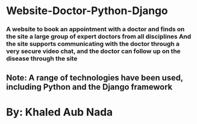 # Website-Doctor-Python-Django
### A website to book an appointment with a doctor and finds on the site a large group of expert doctors from all disciplines And the site supports communicating with the doctor through a very secure video chat, and the doctor can follow up on the disease through the site  
## Note: A range of technologies have been used, including Python and the Django framework 
# By: Khaled Aub Nada
